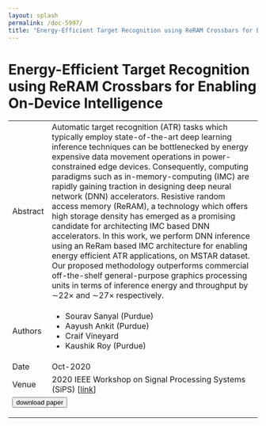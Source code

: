 ```yaml
---
layout: splash
permalink: /doc-5997/
title: "Energy-Efficient Target Recognition using ReRAM Crossbars for Enabling On-Device Intelligence"
---
```


# Energy-Efficient Target Recognition using ReRAM Crossbars for Enabling On-Device Intelligence

<table>
    <tbody>
    <tr>
        <td>Abstract</td>
        <td>Automatic target recognition (ATR) tasks which typically employ state-of-the-art deep learning inference techniques can be bottlenecked by energy expensive data movement operations in power-constrained edge devices. Consequently, computing paradigms such as in-memory-computing (IMC) are rapidly gaining traction in designing deep neural network (DNN) accelerators. Resistive random access memory (ReRAM), a technology which offers high storage density has emerged as a promising candidate for architecting IMC based DNN accelerators. In this work, we perform DNN inference using an ReRam based IMC architecture for enabling energy efficient ATR applications, on MSTAR dataset. Our proposed methodology outperforms commercial off-the-shelf general-purpose graphics processing units in terms of inference energy and throughput by ∼22× and ∼27× respectively.</td>
    </tr>
    <tr>
        <td>Authors</td>
        <td>
            <ul>
                <li>Sourav Sanyal (Purdue)</li>
                <li>Aayush Ankit (Purdue)</li>
                <li>Craif Vineyard</li>
                <li>Kaushik Roy (Purdue)</li>
            </ul>
        </td>
    </tr>
    <tr>
        <td>Date</td>
        <td>Oct-2020</td>
    </tr>
    <tr>
        <td>Venue</td>
        <td>2020 IEEE Workshop on Signal Processing Systems (SiPS) [<a href="https://ieeexplore.ieee.org/document/9195230">link</a>]</td>
    </tr>
        <tr>
            <td colspan="2">
                <form method="get" action="https://ibm.box.com/v/doc-5997-paper">
                    <button type="submit">download paper</button>
                </form>
            </td>
        </tr>
    </tbody>
</table>
